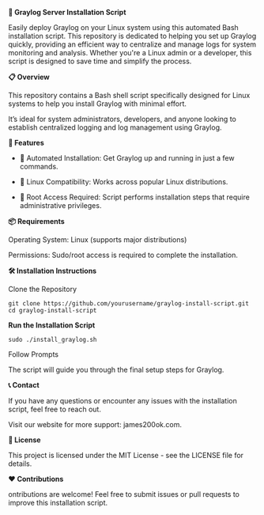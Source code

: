 **🚀 Graylog Server Installation Script**

   Easily deploy Graylog on your Linux system using this automated Bash installation script.
This repository is dedicated to helping you set up Graylog quickly, providing an efficient way to centralize and manage logs for system monitoring and analysis. Whether you're a Linux admin or a developer, this script is designed to save time and simplify the process.

**📋 Overview**

This repository contains a Bash shell script specifically designed for Linux systems to help you install Graylog with minimal effort.

It’s ideal for system administrators, developers, and anyone looking to establish centralized logging and log management using Graylog.

**🎯 Features**

   - 📌 Automated Installation: Get Graylog up and running in just a few commands.
   
   - 🔧 Linux Compatibility: Works across popular Linux distributions.
   
   - 🔐 Root Access Required: Script performs installation steps that require administrative privileges.

**📦 Requirements**

   Operating System: Linux (supports major distributions)
   
   Permissions: Sudo/root access is required to complete the installation.


**🛠️ Installation Instructions**

Clone the Repository

    git clone https://github.com/yourusername/graylog-install-script.git  
    cd graylog-install-script  


**Run the Installation Script**

    sudo ./install_graylog.sh  

Follow Prompts

   The script will guide you through the final setup steps for Graylog.


**📞 Contact**

If you have any questions or encounter any issues with the installation script, feel free to reach out.

Visit our website for more support: james200ok.com.


**📜 License**

This project is licensed under the MIT License - see the LICENSE file for details.


**❤️ Contributions**

ontributions are welcome! Feel free to submit issues or pull requests to improve this installation script.
